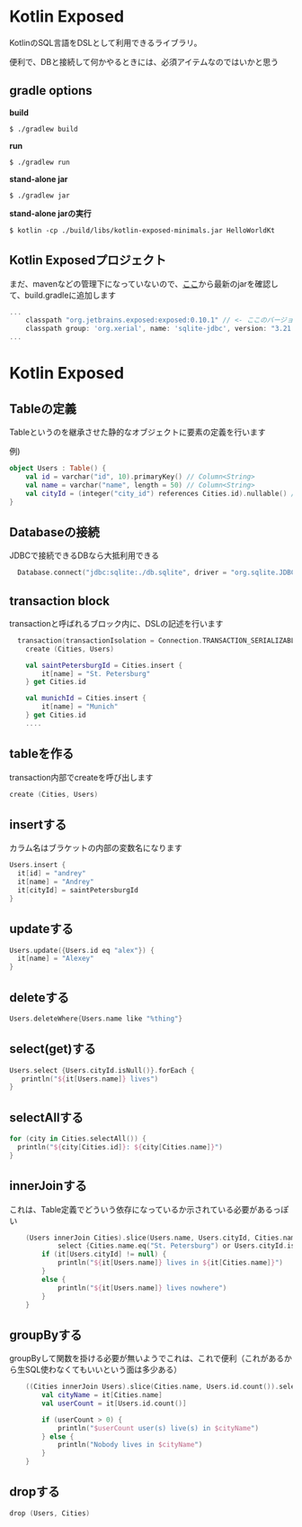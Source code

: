 # Kotlin Exposed

KotlinのSQL言語をDSLとして利用できるライブラリ。  

便利で、DBと接続して何かやるときには、必須アイテムなのではいかと思う  


## gradle options 

**build**  
```console
$ ./gradlew build
```

**run** 
```console
$ ./gradlew run
```

**stand-alone jar**  
```console
$ ./gradlew jar
```

**stand-alone jarの実行**  
```console
$ kotlin -cp ./build/libs/kotlin-exposed-minimals.jar HelloWorldKt
```

## Kotlin Exposedプロジェクト
まだ、mavenなどの管理下になっていないので、[ここ](https://dl.bintray.com/kotlin/exposed/)から最新のjarを確認して、build.gradleに追加します  
```gradle
...
    classpath "org.jetbrains.exposed:exposed:0.10.1" // <- ここのバージョン
    classpath group: 'org.xerial', name: 'sqlite-jdbc', version: "3.21.0"
...
```

# Kotlin Exposed
## Tableの定義
Tableというのを継承させた静的なオブジェクトに要素の定義を行います　　 

例)  
```kotlin
object Users : Table() {
    val id = varchar("id", 10).primaryKey() // Column<String>
    val name = varchar("name", length = 50) // Column<String>
    val cityId = (integer("city_id") references Cities.id).nullable() // Column<Int?>
}
```

## Databaseの接続  
JDBCで接続できるDBなら大抵利用できる  
```kotlin
  Database.connect("jdbc:sqlite:./db.sqlite", driver = "org.sqlite.JDBC")
```

## transaction block
transactionと呼ばれるブロック内に、DSLの記述を行います  
```kotlin
  transaction(transactionIsolation = Connection.TRANSACTION_SERIALIZABLE, repetitionAttempts = 3) {
    create (Cities, Users)

    val saintPetersburgId = Cities.insert {
        it[name] = "St. Petersburg"
    } get Cities.id

    val munichId = Cities.insert {
        it[name] = "Munich"
    } get Cities.id
    ....
```

## tableを作る
transaction内部でcreateを呼び出します
```kotlin
create (Cities, Users)
```

## insertする
カラム名はブラケットの内部の変数名になります  
```kotlin
Users.insert {
  it[id] = "andrey"
  it[name] = "Andrey"
  it[cityId] = saintPetersburgId
}
```

## updateする
```kotlin
Users.update({Users.id eq "alex"}) {
  it[name] = "Alexey"
}
```

## deleteする
```kotlin
Users.deleteWhere{Users.name like "%thing"}
```

## select(get)する
```kotlin
Users.select {Users.cityId.isNull()}.forEach {
   println("${it[Users.name]} lives")
}
```

## selectAllする
```kotlin
for (city in Cities.selectAll()) {
  println("${city[Cities.id]}: ${city[Cities.name]}")
}
```

## innerJoinする
これは、Table定義でどういう依存になっているか示されている必要があるっぽい
```kotlin
    (Users innerJoin Cities).slice(Users.name, Users.cityId, Cities.name).
            select {Cities.name.eq("St. Petersburg") or Users.cityId.isNull()}.forEach {
        if (it[Users.cityId] != null) {
            println("${it[Users.name]} lives in ${it[Cities.name]}")
        }
        else {
            println("${it[Users.name]} lives nowhere")
        }
    }
```

## groupByする
groupByして関数を掛ける必要が無いようでこれは、これで便利（これがあるから生SQL使わなくてもいいという面は多少ある）  
```kotlin
    ((Cities innerJoin Users).slice(Cities.name, Users.id.count()).selectAll().groupBy(Cities.name)).forEach {
        val cityName = it[Cities.name]
        val userCount = it[Users.id.count()]

        if (userCount > 0) {
            println("$userCount user(s) live(s) in $cityName")
        } else {
            println("Nobody lives in $cityName")
        }
    }
```

## dropする
```kotlin
drop (Users, Cities)
```

